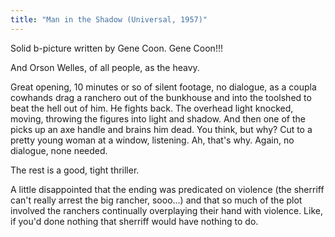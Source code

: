 ```yaml
---
title: "Man in the Shadow (Universal, 1957)"
---
```


Solid b-picture written by Gene Coon. Gene Coon!!!

And Orson Welles, of all people, as the heavy.

Great opening, 10 minutes or so of silent footage, no dialogue, as a coupla cowhands drag a ranchero out of the bunkhouse and into the toolshed to beat the hell out of him. He fights back. The overhead light knocked, moving, throwing the figures into light and shadow. And then one of the picks up an axe handle and brains him dead. You think, but why? Cut to a pretty young woman at a window, listening. Ah, that's why. Again, no dialogue, none needed.

The rest is a good, tight thriller.

A little disappointed that the ending was predicated on violence (the sherriff can't really arrest the big rancher, sooo...) and that so much of the plot involved the ranchers continually overplaying their hand with violence. Like, if you'd done nothing that sherriff would have nothing to do.
